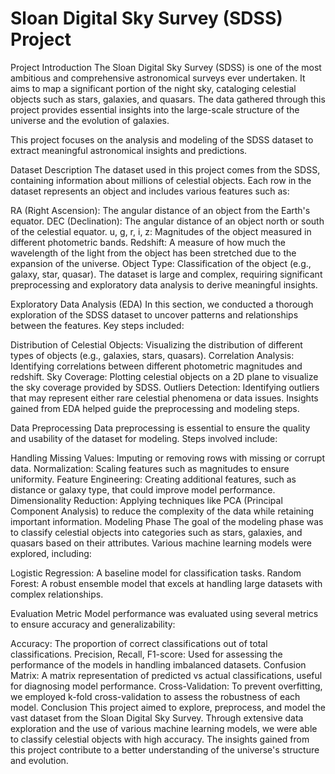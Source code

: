 # Sloan Digital Sky Survey (SDSS) Project

Project Introduction
The Sloan Digital Sky Survey (SDSS) is one of the most ambitious and comprehensive astronomical surveys ever undertaken. It aims to map a significant portion of the night sky, cataloging celestial objects such as stars, galaxies, and quasars. The data gathered through this project provides essential insights into the large-scale structure of the universe and the evolution of galaxies.

This project focuses on the analysis and modeling of the SDSS dataset to extract meaningful astronomical insights and predictions.

Dataset Description
The dataset used in this project comes from the SDSS, containing information about millions of celestial objects. Each row in the dataset represents an object and includes various features such as:

RA (Right Ascension): The angular distance of an object from the Earth's equator.
DEC (Declination): The angular distance of an object north or south of the celestial equator.
u, g, r, i, z: Magnitudes of the object measured in different photometric bands.
Redshift: A measure of how much the wavelength of the light from the object has been stretched due to the expansion of the universe.
Object Type: Classification of the object (e.g., galaxy, star, quasar).
The dataset is large and complex, requiring significant preprocessing and exploratory data analysis to derive meaningful insights.

Exploratory Data Analysis (EDA)
In this section, we conducted a thorough exploration of the SDSS dataset to uncover patterns and relationships between the features. Key steps included:

Distribution of Celestial Objects: Visualizing the distribution of different types of objects (e.g., galaxies, stars, quasars).
Correlation Analysis: Identifying correlations between different photometric magnitudes and redshift.
Sky Coverage: Plotting celestial objects on a 2D plane to visualize the sky coverage provided by SDSS.
Outliers Detection: Identifying outliers that may represent either rare celestial phenomena or data issues.
Insights gained from EDA helped guide the preprocessing and modeling steps.

Data Preprocessing
Data preprocessing is essential to ensure the quality and usability of the dataset for modeling. Steps involved include:

Handling Missing Values: Imputing or removing rows with missing or corrupt data.
Normalization: Scaling features such as magnitudes to ensure uniformity.
Feature Engineering: Creating additional features, such as distance or galaxy type, that could improve model performance.
Dimensionality Reduction: Applying techniques like PCA (Principal Component Analysis) to reduce the complexity of the data while retaining important information.
Modeling Phase
The goal of the modeling phase was to classify celestial objects into categories such as stars, galaxies, and quasars based on their attributes. Various machine learning models were explored, including:

Logistic Regression: A baseline model for classification tasks.
Random Forest: A robust ensemble model that excels at handling large datasets with complex relationships.

Evaluation Metric
Model performance was evaluated using several metrics to ensure accuracy and generalizability:

Accuracy: The proportion of correct classifications out of total classifications.
Precision, Recall, F1-score: Used for assessing the performance of the models in handling imbalanced datasets.
Confusion Matrix: A matrix representation of predicted vs actual classifications, useful for diagnosing model performance.
Cross-Validation: To prevent overfitting, we employed k-fold cross-validation to assess the robustness of each model.
Conclusion
This project aimed to explore, preprocess, and model the vast dataset from the Sloan Digital Sky Survey. Through extensive data exploration and the use of various machine learning models, we were able to classify celestial objects with high accuracy. The insights gained from this project contribute to a better understanding of the universe's structure and evolution.
